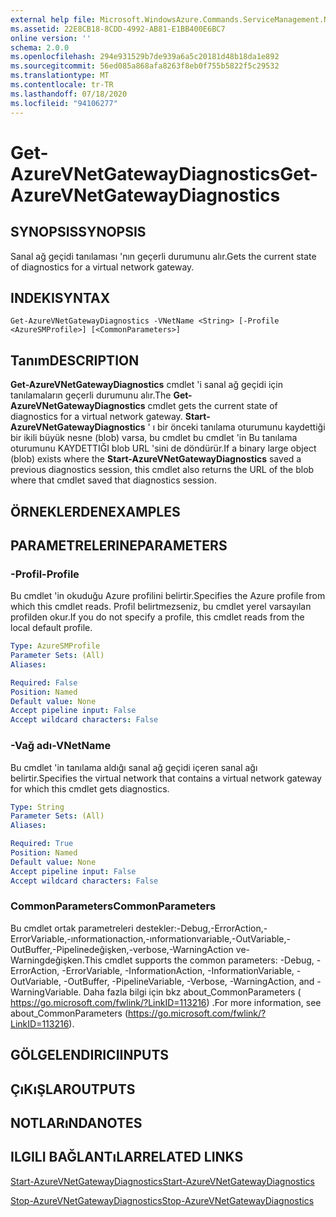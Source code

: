 ```yaml
---
external help file: Microsoft.WindowsAzure.Commands.ServiceManagement.Network.dll-Help.xml
ms.assetid: 22E8CB18-8CDD-4992-AB81-E1BB400E6BC7
online version: ''
schema: 2.0.0
ms.openlocfilehash: 294e931529b7de939a6a5c20181d48b18da1e892
ms.sourcegitcommit: 56ed085a868afa8263f8eb0f755b5822f5c29532
ms.translationtype: MT
ms.contentlocale: tr-TR
ms.lasthandoff: 07/18/2020
ms.locfileid: "94106277"
---
```

# <span data-ttu-id="b06ee-101">Get-AzureVNetGatewayDiagnostics</span><span class="sxs-lookup"><span data-stu-id="b06ee-101">Get-AzureVNetGatewayDiagnostics</span></span>

## <span data-ttu-id="b06ee-102">SYNOPSIS</span><span class="sxs-lookup"><span data-stu-id="b06ee-102">SYNOPSIS</span></span>
<span data-ttu-id="b06ee-103">Sanal ağ geçidi tanılaması 'nın geçerli durumunu alır.</span><span class="sxs-lookup"><span data-stu-id="b06ee-103">Gets the current state of diagnostics for a virtual network gateway.</span></span>

## <span data-ttu-id="b06ee-104">INDEKI</span><span class="sxs-lookup"><span data-stu-id="b06ee-104">SYNTAX</span></span>

```
Get-AzureVNetGatewayDiagnostics -VNetName <String> [-Profile <AzureSMProfile>] [<CommonParameters>]
```

## <span data-ttu-id="b06ee-105">Tanım</span><span class="sxs-lookup"><span data-stu-id="b06ee-105">DESCRIPTION</span></span>
<span data-ttu-id="b06ee-106">**Get-AzureVNetGatewayDiagnostics** cmdlet 'i sanal ağ geçidi için tanılamaların geçerli durumunu alır.</span><span class="sxs-lookup"><span data-stu-id="b06ee-106">The **Get-AzureVNetGatewayDiagnostics** cmdlet gets the current state of diagnostics for a virtual network gateway.</span></span>
<span data-ttu-id="b06ee-107">**Start-AzureVNetGatewayDiagnostics** ' ı bir önceki tanılama oturumunu kaydettiği bir ikili büyük nesne (blob) varsa, bu cmdlet bu cmdlet 'in Bu tanılama oturumunu KAYDETTIĞI blob URL 'sini de döndürür.</span><span class="sxs-lookup"><span data-stu-id="b06ee-107">If a binary large object (blob) exists where the **Start-AzureVNetGatewayDiagnostics** saved a previous diagnostics session, this cmdlet also returns the URL of the blob where that cmdlet saved that diagnostics session.</span></span>

## <span data-ttu-id="b06ee-108">ÖRNEKLERDEN</span><span class="sxs-lookup"><span data-stu-id="b06ee-108">EXAMPLES</span></span>

## <span data-ttu-id="b06ee-109">PARAMETRELERINE</span><span class="sxs-lookup"><span data-stu-id="b06ee-109">PARAMETERS</span></span>

### <span data-ttu-id="b06ee-110">-Profil</span><span class="sxs-lookup"><span data-stu-id="b06ee-110">-Profile</span></span>
<span data-ttu-id="b06ee-111">Bu cmdlet 'in okuduğu Azure profilini belirtir.</span><span class="sxs-lookup"><span data-stu-id="b06ee-111">Specifies the Azure profile from which this cmdlet reads.</span></span> <span data-ttu-id="b06ee-112">Profil belirtmezseniz, bu cmdlet yerel varsayılan profilden okur.</span><span class="sxs-lookup"><span data-stu-id="b06ee-112">If you do not specify a profile, this cmdlet reads from the local default profile.</span></span>

```yaml
Type: AzureSMProfile
Parameter Sets: (All)
Aliases: 

Required: False
Position: Named
Default value: None
Accept pipeline input: False
Accept wildcard characters: False
```

### <span data-ttu-id="b06ee-113">-Vağ adı</span><span class="sxs-lookup"><span data-stu-id="b06ee-113">-VNetName</span></span>
<span data-ttu-id="b06ee-114">Bu cmdlet 'in tanılama aldığı sanal ağ geçidi içeren sanal ağı belirtir.</span><span class="sxs-lookup"><span data-stu-id="b06ee-114">Specifies the virtual network that contains a virtual network gateway for which this cmdlet gets diagnostics.</span></span>

```yaml
Type: String
Parameter Sets: (All)
Aliases: 

Required: True
Position: Named
Default value: None
Accept pipeline input: False
Accept wildcard characters: False
```

### <span data-ttu-id="b06ee-115">CommonParameters</span><span class="sxs-lookup"><span data-stu-id="b06ee-115">CommonParameters</span></span>
<span data-ttu-id="b06ee-116">Bu cmdlet ortak parametreleri destekler:-Debug,-ErrorAction,-ErrorVariable,-ınformationaction,-ınformationvariable,-OutVariable,-OutBuffer,-Pipelinedeğişken,-verbose,-WarningAction ve-Warningdeğişken.</span><span class="sxs-lookup"><span data-stu-id="b06ee-116">This cmdlet supports the common parameters: -Debug, -ErrorAction, -ErrorVariable, -InformationAction, -InformationVariable, -OutVariable, -OutBuffer, -PipelineVariable, -Verbose, -WarningAction, and -WarningVariable.</span></span> <span data-ttu-id="b06ee-117">Daha fazla bilgi için bkz about_CommonParameters ( https://go.microsoft.com/fwlink/?LinkID=113216) .</span><span class="sxs-lookup"><span data-stu-id="b06ee-117">For more information, see about_CommonParameters (https://go.microsoft.com/fwlink/?LinkID=113216).</span></span>

## <span data-ttu-id="b06ee-118">GÖLGELENDIRICI</span><span class="sxs-lookup"><span data-stu-id="b06ee-118">INPUTS</span></span>

## <span data-ttu-id="b06ee-119">ÇıKıŞLAR</span><span class="sxs-lookup"><span data-stu-id="b06ee-119">OUTPUTS</span></span>

## <span data-ttu-id="b06ee-120">NOTLARıNDA</span><span class="sxs-lookup"><span data-stu-id="b06ee-120">NOTES</span></span>

## <span data-ttu-id="b06ee-121">ILGILI BAĞLANTıLAR</span><span class="sxs-lookup"><span data-stu-id="b06ee-121">RELATED LINKS</span></span>

[<span data-ttu-id="b06ee-122">Start-AzureVNetGatewayDiagnostics</span><span class="sxs-lookup"><span data-stu-id="b06ee-122">Start-AzureVNetGatewayDiagnostics</span></span>](./Start-AzureVNetGatewayDiagnostics.md)

[<span data-ttu-id="b06ee-123">Stop-AzureVNetGatewayDiagnostics</span><span class="sxs-lookup"><span data-stu-id="b06ee-123">Stop-AzureVNetGatewayDiagnostics</span></span>](./Stop-AzureVNetGatewayDiagnostics.md)


